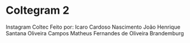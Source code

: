 # Coltegram 2
 Instagram Coltec 
 Feito por: 
 Icaro Cardoso Nascimento 
 João Henrique Santana Oliveira Campos
 Matheus Fernandes de Oliveira Brandemburg
